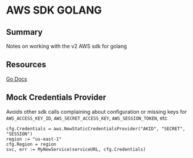 # AWS SDK GOLANG

## Summary

Notes on working with the v2 AWS sdk for golang

## Resources

[Go Docs](https://godoc.org/github.com/aws/aws-sdk-go-v2)

## Mock Credentials Provider

Avoids other sdk calls complaining about configuration or missing keys for
`AWS_ACCESS_KEY_ID`, `AWS_SECRET_ACCESS_KEY`, `AWS_SESSION_TOKEN`, etc

```golang
cfg.Credentials = aws.NewStaticCredentialsProvider("AKID", "SECRET", "SESSION")
region := "us-east-1"
cfg.Region = region
svc, err := MyNewService(serviceURL, cfg.Credentials)
```
